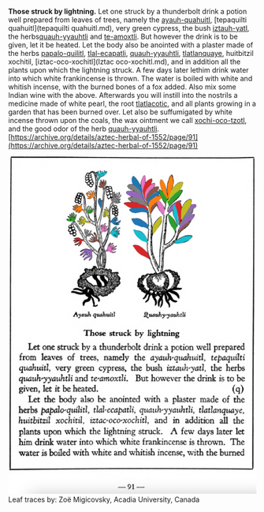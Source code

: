 **Those struck by lightning.** Let one struck by a thunderbolt drink a potion well prepared from leaves of trees, namely the [ayauh-quahuitl](Ayauh-quahuitl.md), [tepaquilti quahuitl](tepaquilti quahuitl.md), very green cypress, the bush [iztauh-yatl](Iztauyattl.md), the herbs[quauh-yyauhtli](Quauh-yyauhtli.md) and [te-amoxtli](Te-amoxtli.md). But however the drink is to be given, let it be heated.  Let the body also be anointed with a plaster made of the herbs [papalo-quilitl](Papalo-quilitl.md), [tlal-ecapatli](Tlal-ecapatli.md), [quauh-yyauhtli](Quauh-yyauhtli.md), [tlatlanquaye](Tlatlanquaye.md), huitbitzil xochitil, [iztac-oco-xochitl](Iztac oco-xochitl.md), and in addition all the plants upon which the lightning struck. A few days later lethim drink water into which white frankincense is thrown. The water is boiled with white and whitish incense, with the burned bones of a fox added. Also mix some Indian wine with the above. Afterwards you will instill into the nostrils a medicine made of white pearl, the root [tlatlacotic](Tlatlacotic.md), and all plants growing in a garden that has been burned over. Let also be suffumigated by white incense thrown upon the coals, the wax ointment we call [xochi-oco-tzotl](xochi-ocotzotl.md), and the good odor of the herb [quauh-yyauhtli](Quauh-yyauhtli.md).  
[https://archive.org/details/aztec-herbal-of-1552/page/91](https://archive.org/details/aztec-herbal-of-1552/page/91)  


![Z_p091.png](assets/Z_p091.png)  
Leaf traces by: Zoë Migicovsky, Acadia University, Canada  
